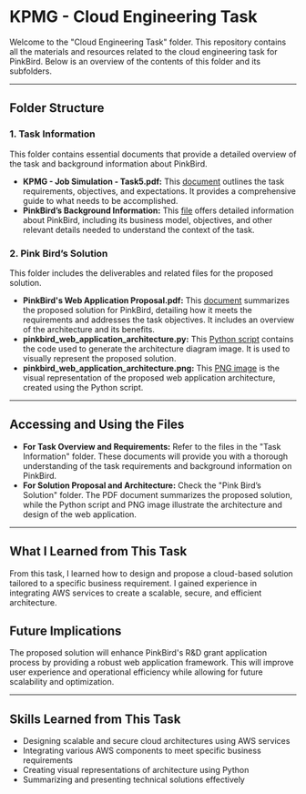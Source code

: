 # KPMG - Cloud Engineering Task

Welcome to the "Cloud Engineering Task" folder. This repository contains all the materials and resources related to the cloud engineering task for PinkBird. Below is an overview of the contents of this folder and its subfolders.

---

## Folder Structure

### 1. Task Information
This folder contains essential documents that provide a detailed overview of the task and background information about PinkBird.

- **KPMG - Job Simulation - Task5.pdf:** This [document](https://github.com/FarahIbrar/KPMG-Job-Simulation/blob/main/Cloud%20Engineering%20Task/Task%20Information/KPMG%20-%20Job%20Simulation%20-%20Task5.pdf) outlines the task requirements, objectives, and expectations. It provides a comprehensive guide to what needs to be accomplished.
- **PinkBird’s Background Information:** This [file](https://github.com/FarahIbrar/KPMG-Job-Simulation/blob/main/Cloud%20Engineering%20Task/Task%20Information/PinkBird%20Background%20Information.pdf) offers detailed information about PinkBird, including its business model, objectives, and other relevant details needed to understand the context of the task.

### 2. Pink Bird’s Solution
This folder includes the deliverables and related files for the proposed solution.

- **PinkBird's Web Application Proposal.pdf:** This [document](https://github.com/FarahIbrar/KPMG-Job-Simulation/blob/main/Cloud%20Engineering%20Task/PinkBird's%20Solution/PinkBird's%20Web%20Application%20Proposal.pdf) summarizes the proposed solution for PinkBird, detailing how it meets the requirements and addresses the task objectives. It includes an overview of the architecture and its benefits.
- **pinkbird_web_application_architecture.py:** This [Python script](https://github.com/FarahIbrar/KPMG-Job-Simulation/blob/main/Cloud%20Engineering%20Task/PinkBird's%20Solution/pinkbird_web_application_architecture%20.py) contains the code used to generate the architecture diagram image. It is used to visually represent the proposed solution.
- **pinkbird_web_application_architecture.png:** This [PNG image](https://github.com/FarahIbrar/KPMG-Job-Simulation/blob/main/Cloud%20Engineering%20Task/PinkBird's%20Solution/pinkbird_web_application_architecture.png) is the visual representation of the proposed web application architecture, created using the Python script.

---

## Accessing and Using the Files

- **For Task Overview and Requirements:** Refer to the files in the "Task Information" folder. These documents will provide you with a thorough understanding of the task requirements and background information on PinkBird.
- **For Solution Proposal and Architecture:** Check the "Pink Bird’s Solution" folder. The PDF document summarizes the proposed solution, while the Python script and PNG image illustrate the architecture and design of the web application.

---

## What I Learned from This Task

From this task, I learned how to design and propose a cloud-based solution tailored to a specific business requirement. I gained experience in integrating AWS services to create a scalable, secure, and efficient architecture.

## Future Implications

The proposed solution will enhance PinkBird's R&D grant application process by providing a robust web application framework. This will improve user experience and operational efficiency while allowing for future scalability and optimization.

---

## Skills Learned from This Task

- Designing scalable and secure cloud architectures using AWS services
- Integrating various AWS components to meet specific business requirements
- Creating visual representations of architecture using Python
- Summarizing and presenting technical solutions effectively
